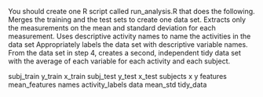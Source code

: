  You should create one R script called run_analysis.R that does the following. 
Merges the training and the test sets to create one data set.
Extracts only the measurements on the mean and standard deviation for each measurement. 
Uses descriptive activity names to name the activities in the data set
Appropriately labels the data set with descriptive variable names. 
From the data set in step 4, creates a second, independent tidy data set with the average of each variable for each activity and each subject.

subj_train 
y_train 
x_train 
subj_test
y_test 
x_test
subjects
x
y
features
mean_features
names
activity_labels
data
mean_std
tidy_data

